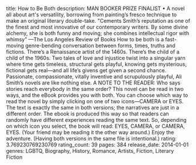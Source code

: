title: How to Be Both
description: MAN BOOKER PRIZE FINALIST • A novel all about art's versatility, borrowing from painting’s fresco technique to make an original literary double-take. "Cements Smith’s reputation as one of the finest and most innovative of our contemporary writers. By some divine alchemy, she is both funny and moving; she combines intellectual rigor with whimsy" —The Los Angeles Review of Books How to be both is a fast-moving genre-bending conversation between forms, times, truths and fictions. There’s a Renaissance artist of the 1460s. There’s the child of a child of the 1960s. Two tales of love and injustice twist into a singular yarn where time gets timeless, structural gets playful, knowing gets mysterious, fictional gets real—and all life’s givens get given a second chance. Passionate, compassionate, vitally inventive and scrupulously playful, Ali Smith’s novels are like nothing else. A NOTE TO THE READER: Who says stories reach everybody in the same order? This novel can be read in two ways, and the eBook provides you with both. You can choose which way to read the novel by simply clicking on one of two icons—CAMERA or EYES. The text is exactly the same in both versions; the narratives are just in a different order. The ebook is produced this way so that readers can randomly have different experiences reading the same text. So, depending on which icon you select, the book will read: EYES, CAMERA, or CAMERA, EYES. (Your friend may be reading it the other way around.) Enjoy the adventure. (Having both versions in the same file is intentional.)
rating: 3.769230769230769
rating_count: 39
pages: 384
release_date: 2014-01-01
genres: LGBTQ, Biography, History, Romance, Artists, Fiction, Literary Fiction